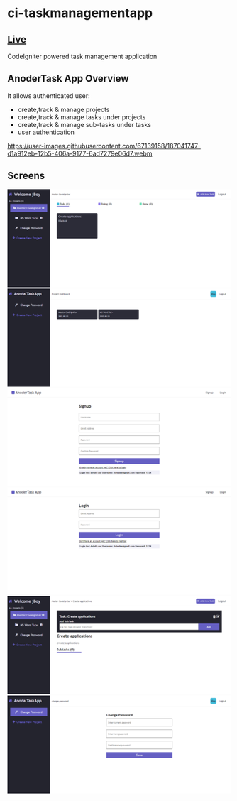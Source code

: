 # ci-taskmanagementapp 
## [Live](http://anodertask-app.herokuapp.com/)
CodeIgniter powered task management application

## AnoderTask App Overview
It allows authenticated user:
- create,track & manage projects
- create,track & manage tasks under projects
- create,track & manage sub-tasks under tasks
- user authentication

https://user-images.githubusercontent.com/67139158/187041747-d1a912eb-12b5-406a-9177-6ad7279e06d7.webm

## Screens
![This is an image](public/assets/screens/img1.png)
![This is an image](public/assets/screens/img2.png)
![This is an image](public/assets/screens/img3.png)
![This is an image](public/assets/screens/img4.png)
![This is an image](public/assets/screens/img5.png)
![This is an image](public/assets/screens/img6.png)
